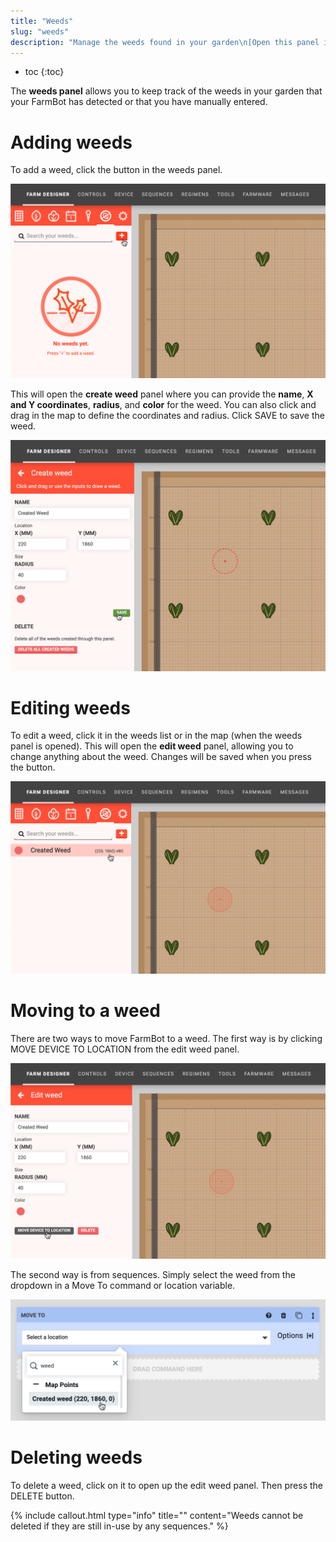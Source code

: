 ```yaml
---
title: "Weeds"
slug: "weeds"
description: "Manage the weeds found in your garden\n[Open this panel in the app](https://my.farm.bot/app/designer/weeds)"
---
```


* toc
{:toc}

The **weeds panel** allows you to keep track of the weeds in your garden that your FarmBot has detected or that you have manually entered.

# Adding weeds
To add a weed, click the <span class="fb-button fb-red"><i class='fa fa-plus'></i></span> button in the weeds panel.

![Screen Shot 2019-11-30 at 10.38.56 PM.png](_images/Screen_Shot_2019-11-30_at_10.38.56_PM.png)

This will open the **create weed** panel where you can provide the **name**, **X and Y coordinates**, **radius**, and **color** for the weed. You can also click and drag in the map to define the coordinates and radius. Click <span class="fb-button fb-green">SAVE</span> to save the weed.

![Screen Shot 2019-11-30 at 10.43.37 PM.png](_images/Screen_Shot_2019-11-30_at_10.43.37_PM.png)

# Editing weeds
To edit a weed, click it in the weeds list or in the map (when the weeds panel is opened). This will open the **edit weed** panel, allowing you to change anything about the weed. Changes will be saved when you press the <i class='fa fa-arrow-left'></i> button.

![Screen Shot 2019-11-30 at 10.45.20 PM.png](_images/Screen_Shot_2019-11-30_at_10.45.20_PM.png)

# Moving to a weed
There are two ways to move FarmBot to a weed. The first way is by clicking <span class="fb-button fb-gray">MOVE DEVICE TO LOCATION</span> from the edit weed panel.

![Screen Shot 2019-11-30 at 10.46.34 PM.png](_images/Screen_Shot_2019-11-30_at_10.46.34_PM.png)

The second way is from sequences. Simply select the weed from the dropdown in a <span class="fb-step fb-move-absolute">Move To</span> command or location variable.

![Screen Shot 2019-11-30 at 10.47.21 PM.png](_images/Screen_Shot_2019-11-30_at_10.47.21_PM.png)

# Deleting weeds
To delete a weed, click on it to open up the edit weed panel. Then press the <span class="fb-button fb-red">DELETE</span> button.

{%
include callout.html
type="info"
title=""
content="Weeds cannot be deleted if they are still in-use by any sequences."
%}

